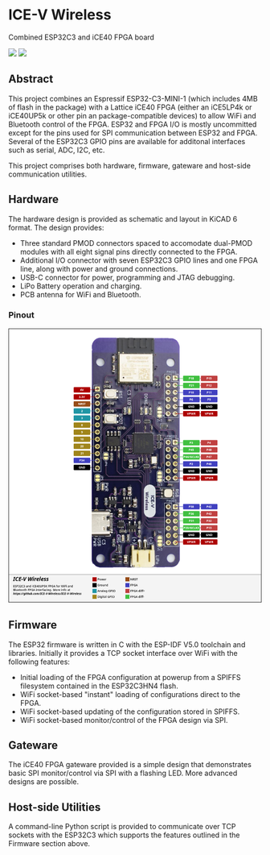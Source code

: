 # ICE-V Wireless
Combined ESP32C3 and iCE40 FPGA board

<img src="docs/ice-v_front.png" width="640" />
<img src="docs/ice-v_back.png" width="640" />

## Abstract
This project combines an Espressif ESP32-C3-MINI-1 (which includes 4MB of
flash in the package) with a Lattice iCE40 FPGA (either an iCE5LP4k or
iCE40UP5k or other pin an package-compatible devices) to allow WiFi and
Bluetooth control of the FPGA. ESP32 and FPGA I/O is mostly uncommitted
except for the pins used for SPI communication between ESP32 and FPGA.
Several of the ESP32C3 GPIO pins are available for additonal interfaces
such as serial, ADC, I2C, etc.

This project comprises both hardware, firmware, gateware and host-side
communication utilities.

## Hardware
The hardware design is provided as schematic and layout in KiCAD 6 format.
The design provides:
* Three standard PMOD connectors spaced to accomodate
dual-PMOD modules with all eight signal pins directly connected to the
FPGA.
* Additional I/O connector with seven ESP32C3 GPIO lines and one FPGA
line, along with power and ground connections.
* USB-C connector for power, programming and JTAG debugging.
* LiPo Battery operation and charging.
* PCB antenna for WiFi and Bluetooth.

### Pinout
<img src="docs/pinout.png" width="640" />

## Firmware
The ESP32 firmware is written in C with the ESP-IDF V5.0 toolchain and
libraries. Initially it provides a TCP socket interface over WiFi with the
following features:
* Initial loading of the FPGA configuration at powerup from a SPIFFS filesystem
contained in the ESP32C3HN4 flash.
* WiFi socket-based "instant" loading of configurations direct to the FPGA.
* WiFi socket-based updating of the configuration stored in SPIFFS.
* WiFi socket-based monitor/control of the FPGA design via SPI.

## Gateware
The iCE40 FPGA gateware provided is a simple design that demonstrates basic
SPI monitor/control via SPI with a flashing LED. More advanced designs are
possible.

## Host-side Utilities
A command-line Python script is provided to communicate over TCP sockets
with the ESP32C3 which supports the features outlined in the Firmware section
above.
